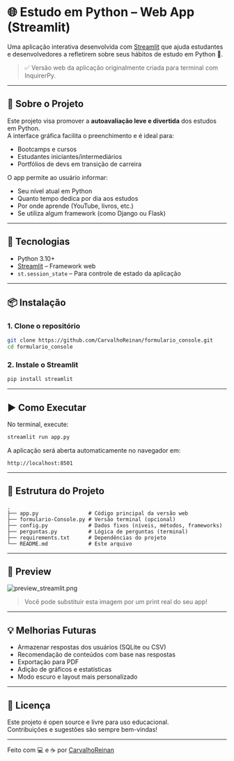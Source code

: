 
# 🌐 Estudo em Python – Web App (Streamlit)

Uma aplicação interativa desenvolvida com [Streamlit](https://streamlit.io/) que ajuda estudantes e desenvolvedores a refletirem sobre seus hábitos de estudo em Python 🐍.

> ✅ Versão web da aplicação originalmente criada para terminal com InquirerPy.

---

## 🚀 Sobre o Projeto

Este projeto visa promover a **autoavaliação leve e divertida** dos estudos em Python.  
A interface gráfica facilita o preenchimento e é ideal para:

- Bootcamps e cursos
- Estudantes iniciantes/intermediários
- Portfólios de devs em transição de carreira

O app permite ao usuário informar:

- Seu nível atual em Python
- Quanto tempo dedica por dia aos estudos
- Por onde aprende (YouTube, livros, etc.)
- Se utiliza algum framework (como Django ou Flask)

---

## 🧰 Tecnologias

- Python 3.10+
- [Streamlit](https://streamlit.io/) – Framework web
- `st.session_state` – Para controle de estado da aplicação

---

## 📦 Instalação

### 1. Clone o repositório

```bash
git clone https://github.com/CarvalhoReinan/formulario_console.git
cd formulario_console
```

### 2. Instale o Streamlit

```bash
pip install streamlit
```

---

## ▶️ Como Executar

No terminal, execute:

```bash
streamlit run app.py
```

A aplicação será aberta automaticamente no navegador em:

```
http://localhost:8501
```

---

## 📁 Estrutura do Projeto

```
.
├── app.py                # Código principal da versão web
├── formulario-Console.py # Versão terminal (opcional)
├── config.py             # Dados fixos (níveis, métodos, frameworks)
├── perguntas.py          # Lógica de perguntas (terminal)
├── requirements.txt      # Dependências do projeto
└── README.md             # Este arquivo
```

---

## 📸 Preview

![preview_streamlit.png](preview_streamlit.png)

> Você pode substituir esta imagem por um print real do seu app!

---

## 💡 Melhorias Futuras

- Armazenar respostas dos usuários (SQLite ou CSV)
- Recomendação de conteúdos com base nas respostas
- Exportação para PDF
- Adição de gráficos e estatísticas
- Modo escuro e layout mais personalizado

---

## 📄 Licença

Este projeto é open source e livre para uso educacional.  
Contribuições e sugestões são sempre bem-vindas!


---

Feito com 💻 e ☕ por [CarvalhoReinan](https://github.com/CarvalhoReinan)
